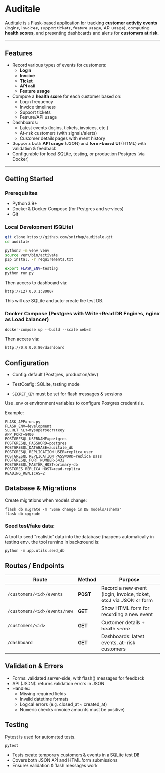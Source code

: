 # Auditale

Auditale is a Flask-based application for tracking **customer activity events** (logins, invoices, support tickets, feature usage, API usage), computing **health scores**, and presenting dashboards and alerts for **customers at risk**.

---

## Features

- Record various types of events for customers:
  - **Login**
  - **Invoice**
  - **Ticket**
  - **API call**
  - **Feature usage**
- Compute a **health score** for each customer based on:
  - Login frequency
  - Invoice timeliness
  - Support tickets
  - Feature/API usage
- Dashboards:
  - Latest events (logins, tickets, invoices, etc.)
  - At-risk customers (with signals/alerts)
  - Customer details pages with event history
- Supports both **API usage** (JSON) and **form-based UI** (HTML) with validation & feedback
- Configurable for local SQLite, testing, or production Postgres (via Docker)

---

## Getting Started

### Prerequisites
- Python 3.9+
- Docker & Docker Compose (for Postgres and services)
- Git

### Local Development (SQLite)
```bash
git clone https://github.com/snirhap/auditale.git
cd auditale

python3 -m venv venv
source venv/bin/activate
pip install -r requirements.txt

export FLASK_ENV=testing
python run.py
```

Then access to dashboard via:
```
http://127.0.0.1:8000/
```

This will use SQLite and auto-create the test DB.

### Docker Compose (Postgres with Write+Read DB Engines, nginx as Load balancer)
```
docker-compose up --build --scale web=3
```

Then access via:
```
http://0.0.0.0:80/dashboard
```

## Configuration
* Config: default (Postgres, production/dev)

* TestConfig: SQLite, testing mode

* ```SECRET_KEY``` must be set for flash messages & sessions

Use .env or environment variables to configure Postgres credentials.

Example:
```
FLASK_APP=run.py
FLASK_ENV=development
SECRET_KEY=mysupersecretkey
APP_PORT=8000
POSTGRESQL_USERNAME=postgres
POSTGRESQL_PASSWORD=postgres
POSTGRESQL_DATABASE=auditale_db
POSTGRESQL_REPLICATION_USER=replica_user
POSTGRESQL_REPLICATION_PASSWORD=replica_pass
POSTGRESQL_PORT_NUMBER=5432
POSTGRESQL_MASTER_HOST=primary-db
POSTGRES_REPLICA_HOST=read-replica
READING_REPLICAS=2
```

## Database & Migrations
Create migrations when models change:
```
flask db migrate -m "Some change in DB models/schema"
flask db upgrade
```

### Seed test/fake data:

A tool to seed "realistic" data into the database (happens automatically in testing env), the tool running in background is:

```python -m app.utils.seed_db```

## Routes / Endpoints
| Route                        | Method   | Purpose                                                            |
| ---------------------------- | -------- | ------------------------------------------------------------------ |
| `/customers/<id>/events`     | **POST** | Record a new event (login, invoice, ticket, etc.) via JSON or form |
| `/customers/<id>/events/new` | **GET**  | Show HTML form for recording a new event                           |
| `/customers/<id>`            | **GET**  | Customer details + health score                                    |
| `/dashboard`                 | **GET**  | Dashboards: latest events, at-risk customers                       |


## Validation & Errors
* Forms: validated server-side, with flash() messages for feedback
* API (JSON): returns validation errors in JSON
* Handles:
    * Missing required fields
    * Invalid datetime formats
    * Logical errors (e.g. closed_at < created_at)
    * Numeric checks (invoice amounts must be positive)

 ## Testing
 Pytest is used for automated tests.

 ```pytest```

* Tests create temporary customers & events in a SQLite test DB
* Covers both JSON API and HTML form submissions
* Ensures validation & flash messages work